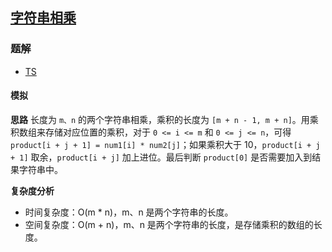 ## [字符串相乘](https://leetcode-cn.com/problems/multiply-strings/)
### 题解
+ [TS](../../ts/128/43.ts)

#### 模拟
**思路**
长度为 `m、n` 的两个字符串相乘，乘积的长度为 `[m + n - 1, m + n]`。用乘积数组来存储对应位置的乘积，对于 `0 <= i <= m` 和 `0 <= j <= n`，可得 `product[i + j + 1] = num1[i] * num2[j]`；如果乘积大于 10，`product[i + j + 1]` 取余，`product[i + j]` 加上进位。最后判断 `product[0]` 是否需要加入到结果字符串中。

**复杂度分析**
+ 时间复杂度：O(m * n)，m、n 是两个字符串的长度。
+ 空间复杂度：O(m + n)，m、n 是两个字符串的长度，是存储乘积的数组的长度。